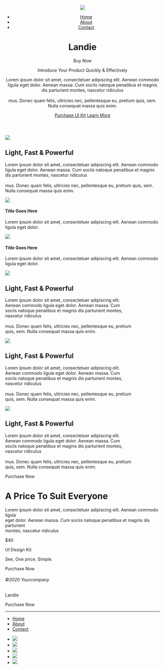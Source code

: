 <!doctype html>
<html>
<head>
<meta charset="utf-8">
<title>land</title>
<link href="style.css" rel="stylesheet" type="text/css">
	<link href="https://fonts.googleapis.com/css2?family=Roboto:wght@400;700&display=swap" rel="stylesheet">
	<meta name="google-site-verification" content="5FPbxVTCslFT4xJfBmZ_8xeXbSlnG3fxMKGWAsReRQA" />
</head>
<body>
	<header>
		<div class="header" id="header">
			<img class="img1" src="img/designer_1.jpg">
			<ul class="menu">
			<li class="main"><a class="blue" href="#header">Home</a></li>
			<li class="main"><a class="blue" href="#login">About</a></li>
			<li class="main"><a class="blue" href="#contact">Contact</a></li>
			</ul>
			<h1 class="logo">Landie</h1>
			<a class="button">Buy Now</a>
			<p class="zagolovok1">Introduce Your Product Quickly & Effectively</p>
			<p class="text">Lorem ipsum dolor sit amet, consectetuer adipiscing elit. Aenean commodo ligula eget dolor. Aenean massa. Cum sociis natoque penatibus et magnis dis parturient montes, nascetur ridiculus <br><br> mus. Donec quam felis, ultricies nec, pellentesque eu, pretium quis, sem. Nulla consequat massa quis enim.</p>
			<p>
			<a class="a2" href="">Purchase UI Kit</a>
			<a class="a3" href="#login">Learn More</a>
			</p>		
		</div>
	</header>
<login id="login">
			<img class="img2" src="img/undraw_mobile_login_ikmv.jpg">
			<h2 class="zagolovok2">Light, Fast & Powerful</h2>
			<p class="text2">Lorem ipsum dolor sit amet, consectetuer adipiscing elit. Aenean commodo ligula eget dolor. Aenean massa. Cum sociis natoque penatibus et magnis dis parturient montes, nascetur ridiculus <br><br> mus. Donec quam felis, ultricies nec, pellentesque eu, pretium quis, sem. Nulla consequat massa quis enim.</p>
			<div class="icon1"><img src="img/E.jpg">
			<h4 class="h4">Title Goes Here</h4>
			<p class="p3block">Lorem ipsum dolor sit amet, consectetuer adipiscing elit. Aenean commodo ligula eget dolor.</p></div>
			 <div class="icon2"><img src="img/E.jpg">
			<h4 class="h4">Title Goes Here</h4>
			<p class="p3block">Lorem ipsum dolor sit amet, consectetuer adipiscing elit. Aenean commodo ligula eget dolor.</p></div>
		</login>
	<intro>
		<img class="img3" src="img/undraw_happy_news_hxmt.jpg">
		<h2 class="zagolovok3">Light, Fast & Powerful</h2>
			<p class="text3">Lorem ipsum dolor sit amet, consectetuer adipiscing elit.<br> Aenean commodo ligula eget dolor. Aenean massa. Cum <br> sociis natoque penatibus et magnis dis parturient montes, <br> nascetur ridiculus <br><br> mus. Donec quam felis, ultricies nec, pellentesque eu, pretium <br> quis, sem. Nulla consequat massa quis enim.</p>
	</intro>
	<intro2>
		<img class="img4" src="img/undraw_social_influencer_sgsv.jpg">
			<h2 class="zagolovok4">Light, Fast & Powerful</h2>
			<p class="text3">Lorem ipsum dolor sit amet, consectetuer adipiscing elit. <br> Aenean commodo ligula eget dolor. Aenean massa. Cum <br> sociis natoque penatibus et magnis dis parturient montes, <br> nascetur ridiculus <br><br> mus. Donec quam felis, ultricies nec, pellentesque eu, pretium <br> quis, sem. Nulla consequat massa quis enim.</p>
	</intro2>
<mention>
	<img class="img5" src="img/undraw_mention_6k5d.jpg">
	<h2 class="zagolovok5">Light, Fast & Powerful</h2>
			<p class="text3">Lorem ipsum dolor sit amet, consectetuer adipiscing elit. <br> Aenean commodo ligula eget dolor. Aenean massa. Cum <br> sociis natoque penatibus et magnis dis parturient montes, <br> nascetur ridiculus <br><br> mus. Donec quam felis, ultricies nec, pellentesque eu, pretium <br> quis, sem. Nulla consequat massa quis enim.</p>
			  <a class="a4">Purchase Now</a>
</mention>
<price> <div class="price">
		<h1 class="pr">A Price To Suit Everyone</h1>
		<p class="lorem">Lorem ipsum dolor sit amet, consectetuer adipiscing elit. Aenean commodo ligula <br> eget dolor. Aenean massa. Cum sociis natoque penatibus et magnis dis parturient <br> montes, nascetur ridiculus</p>
		<p class="cena">$40</p>
		<p class="lorem">UI Design Kit</p>
		<p class="see">See, One price. Simple.</p>
		<a class="a5">Purchase Now</a>
		</div>
</price>
	<footer class="footer" id="contact">
		<div class="company">
			<h6>©2020 Yourcompany</h6>
			</div>
		<div class="logo1"><p>Landie</p> 
		</div>
				<a class="a6">Purchase Now</a>
		<hr>
			<div>
			<ul class="menu2">
			<li class="main2"><a class="blue" href="#header">Home</a></li>
			<li class="main2"><a class="blue" href="#login">About</a></li>
			<li class="main2"><a class="blue" href="#contact">Contact</a></li>
			</ul>
			</div>
			<div>
			<ul class="social">
			<li class="svyaz"><img src="img/Path.jpg"></li>
			<li class="svyaz"><img src="img/Combined Shape.jpg"></li>
			<li class="svyaz"><img src="img/Instagram Copy 2.jpg"></li>
			<li class="svyaz"><img src="img/Instagram Copy.jpg"></li>
			<li class="svyaz"><img src="img/Instagram.jpg"></li></ul>
			</div>
		</footer>
	
</body>
</html>
